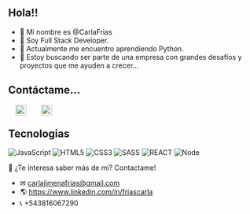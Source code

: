 ## Hola!!

- 👋 Mi nombre es @CarlaFrias
- 👀 Soy Full Stack Developer.
- 🌱 Actualmente me encuentro aprendiendo Python.
- 💞️ Estoy buscando ser parte de una empresa con grandes desafíos y proyectos que me ayuden a crecer...


## Contáctame...

[<img style='margin:0 15px' align="left" alt="CARLA FRIAS | LinkedIn" width="22px" src="https://cdn.jsdelivr.net/npm/simple-icons@v3/icons/linkedin.svg" />][linkedin] 
[<img style='margin:0 15px' align="left" alt="carlafrias | codewars" width="22px" src="https://cdn.jsdelivr.net/npm/simple-icons@3.12.1/icons/codewars.svg" />][codewars]
<br />

## Tecnologias

![JavaScript](https://img.shields.io/badge/-JavaScript-000000?style=flat&logo=javascript)
![HTML5](https://img.shields.io/badge/-HTML5-000000?style=flat&logo=html5)
![CSS3](https://img.shields.io/badge/-CSS-000000?style=flat&logo=css3)
![SASS](https://img.shields.io/badge/-SASS-000000?style=flat&logo=sass)
![REACT](https://img.shields.io/badge/-REACT-000000?style=flat&logo=react)
![Node](https://img.shields.io/badge/-Node-000000?style=flat&logo=node.js) 


[linkedin]: https://www.linkedin.com/in/friascarla
[codewars]:https://www.codewars.com/users/carlajimenafrias

👋 ¿Te interesa saber más de mi? Contactame!
 - ✉ carlajimenafrias@gmail.com
 - 🌎 https://www.linkedin.com/in/friascarla
 - 📞 +543816067290

